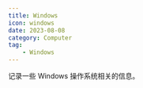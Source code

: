 ```yaml
---
title: Windows
icon: windows
date: 2023-08-08
category: Computer
tag:
    - Windows
---
```


记录一些 Windows 操作系统相关的信息。

<!-- more -->

<AutoCatalog />
